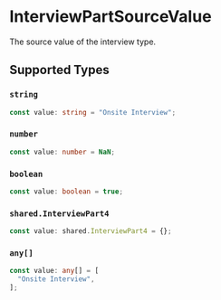 # InterviewPartSourceValue

The source value of the interview type.


## Supported Types

### `string`

```typescript
const value: string = "Onsite Interview";
```

### `number`

```typescript
const value: number = NaN;
```

### `boolean`

```typescript
const value: boolean = true;
```

### `shared.InterviewPart4`

```typescript
const value: shared.InterviewPart4 = {};
```

### `any[]`

```typescript
const value: any[] = [
  "Onsite Interview",
];
```

